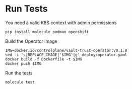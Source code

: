 # Run Tests

You need a valid K8S context with admin permissions

```shell script
pip install molecule podman openshift
```

Build the Operator Image

```shell script
IMG=docker.io/controlplane/vault-trust-operator:v0.1.0
sed -i 's|REPLACE_IMAGE|'$IMG'|g' deploy/operator.yaml
docker build -f Dockerfile -t $IMG
docker push $IMG
```

Run the tests

`molecule test`
